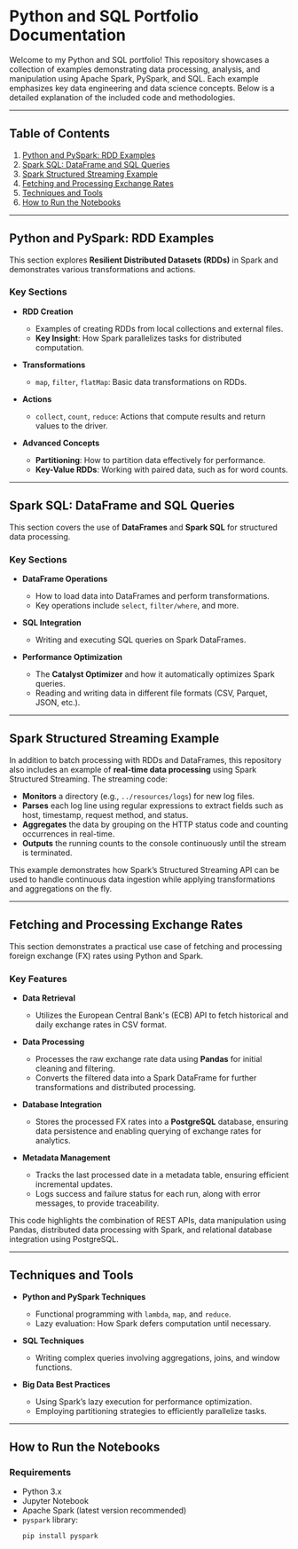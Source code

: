 # Python and SQL Portfolio Documentation

Welcome to my Python and SQL portfolio! This repository showcases a collection of examples demonstrating data processing, analysis, and manipulation using Apache Spark, PySpark, and SQL. Each example emphasizes key data engineering and data science concepts. Below is a detailed explanation of the included code and methodologies.

---

## Table of Contents
1. [Python and PySpark: RDD Examples](#python-and-pyspark-rdd-examples)  
2. [Spark SQL: DataFrame and SQL Queries](#spark-sql-dataframe-and-sql-queries)  
3. [Spark Structured Streaming Example](#spark-structured-streaming-example)  
4. [Fetching and Processing Exchange Rates](#fetching-and-processing-exchange-rates)  
5. [Techniques and Tools](#techniques-and-tools)  
6. [How to Run the Notebooks](#how-to-run-the-notebooks)  

---

## Python and PySpark: RDD Examples
This section explores **Resilient Distributed Datasets (RDDs)** in Spark and demonstrates various transformations and actions.

### Key Sections
- **RDD Creation**  
  - Examples of creating RDDs from local collections and external files.  
  - **Key Insight**: How Spark parallelizes tasks for distributed computation.

- **Transformations**  
  - `map`, `filter`, `flatMap`: Basic data transformations on RDDs.

- **Actions**  
  - `collect`, `count`, `reduce`: Actions that compute results and return values to the driver.

- **Advanced Concepts**  
  - **Partitioning**: How to partition data effectively for performance.  
  - **Key-Value RDDs**: Working with paired data, such as for word counts.

---

## Spark SQL: DataFrame and SQL Queries
This section covers the use of **DataFrames** and **Spark SQL** for structured data processing.

### Key Sections
- **DataFrame Operations**  
  - How to load data into DataFrames and perform transformations.  
  - Key operations include `select`, `filter/where`, and more.

- **SQL Integration**  
  - Writing and executing SQL queries on Spark DataFrames.

- **Performance Optimization**  
  - The **Catalyst Optimizer** and how it automatically optimizes Spark queries.  
  - Reading and writing data in different file formats (CSV, Parquet, JSON, etc.).

---

## Spark Structured Streaming Example
In addition to batch processing with RDDs and DataFrames, this repository also includes an example of **real-time data processing** using Spark Structured Streaming. The streaming code:

- **Monitors** a directory (e.g., `../resources/logs`) for new log files.  
- **Parses** each log line using regular expressions to extract fields such as host, timestamp, request method, and status.  
- **Aggregates** the data by grouping on the HTTP status code and counting occurrences in real-time.  
- **Outputs** the running counts to the console continuously until the stream is terminated.  

This example demonstrates how Spark’s Structured Streaming API can be used to handle continuous data ingestion while applying transformations and aggregations on the fly.

---

## Fetching and Processing Exchange Rates
This section demonstrates a practical use case of fetching and processing foreign exchange (FX) rates using Python and Spark.

### Key Features
- **Data Retrieval**  
  - Utilizes the European Central Bank's (ECB) API to fetch historical and daily exchange rates in CSV format.

- **Data Processing**  
  - Processes the raw exchange rate data using **Pandas** for initial cleaning and filtering.
  - Converts the filtered data into a Spark DataFrame for further transformations and distributed processing.

- **Database Integration**  
  - Stores the processed FX rates into a **PostgreSQL** database, ensuring data persistence and enabling querying of exchange rates for analytics.

- **Metadata Management**  
  - Tracks the last processed date in a metadata table, ensuring efficient incremental updates.
  - Logs success and failure status for each run, along with error messages, to provide traceability.

This code highlights the combination of REST APIs, data manipulation using Pandas, distributed data processing with Spark, and relational database integration using PostgreSQL.

---

## Techniques and Tools
- **Python and PySpark Techniques**  
  - Functional programming with `lambda`, `map`, and `reduce`.  
  - Lazy evaluation: How Spark defers computation until necessary.

- **SQL Techniques**  
  - Writing complex queries involving aggregations, joins, and window functions.

- **Big Data Best Practices**  
  - Using Spark’s lazy execution for performance optimization.  
  - Employing partitioning strategies to efficiently parallelize tasks.

---

## How to Run the Notebooks
### Requirements
- Python 3.x  
- Jupyter Notebook  
- Apache Spark (latest version recommended)  
- `pyspark` library:  
  ```bash
  pip install pyspark
